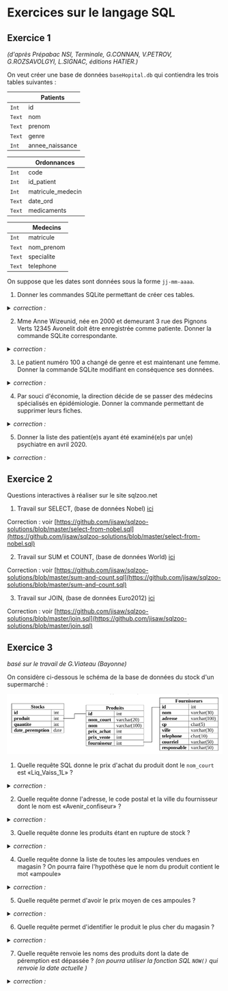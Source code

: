 # Exercices sur le langage SQL

## Exercice 1
*(d'après Prépabac NSI, Terminale, G.CONNAN, V.PETROV, G.ROZSAVOLGYI, L.SIGNAC, éditions HATIER.)*

On veut créer une base de données ```baseHopital.db```  qui contiendra les trois tables suivantes :

|  | Patients |
|-----|----|
| ```Int```  | id |
| ```Text```  | nom |
| ```Text```  | prenom |
| ```Text```  | genre |
| ```Int```  | annee_naissance |


|  | Ordonnances |
|-----|----|
| ```Int```  | code |
| ```Int```  | id_patient |
| ```Int```  | matricule_medecin |
| ```Text```  | date_ord |
| ```Text```  | medicaments |

|  | Medecins |
|-----|----|
| ```Int```  | matricule |
| ```Text```  | nom_prenom |
| ```Text```  | specialite |
| ```Text```  | telephone |


On suppose que les dates sont données sous la forme ```jj-mm-aaaa```.

1. Donner les commandes SQLite permettant de créer ces tables.

<details><summary> <em>correction :</em>  </summary>
<p>

CREATE TABLE Patients(
    id INTEGER PRIMARY KEY AUTOINCREMENT,
    nom TEXT,
    prenom TEXT,
    genre TEXT,
    annee_naissance INTEGER
);

CREATE TABLE Ordonnances(
    code INTEGER PRIMARY KEY,
    id_patient INTEGER,
    matricule_medecin INTEGER,
    date_ord TEXT,
    medicaments INTEGER
);

CREATE TABLE Medecins(
    matricule INTEGER  PRIMARY KEY,
    nom_prenom TEXT,
    specialite TEXT,
    telephone TEXT
);


</p>
</details>

2. Mme Anne Wizeunid, née en 2000 et demeurant 3 rue des Pignons Verts 12345 Avonelit doit être enregistrée comme patiente. Donner la commande SQLite correspondante.

<details><summary> <em>correction :</em>  </summary>
<p>
INSERT INTO Patients VALUES (NULL, "Wizeunit", "Anne", "F", 2000);

Commentaire : NULL sert ici à ne rien mettre là où le SGBD gère tout seul la clé primaire en autoincrement. (hors-programme)
</p>
</details>

3. Le patient numéro 100 a changé de genre et est maintenant une femme. Donner la commande SQLite modifiant en conséquence ses données.

<details><summary> <em>correction :</em>  </summary>
<p>
UPDATE Patients SET genre = 'F' WHERE id = 100 ;

</p>
</details>


4. Par souci d'économie, la direction décide de se passer des médecins spécialisés en épidémiologie. Donner la commande permettant de supprimer leurs fiches.

<details><summary> <em>correction :</em>  </summary>
<p>
DELETE FROM Medecins WHERE specialite = "épidémiologie";

</p>
</details>



5. Donner la liste des patient(e)s ayant été examiné(e)s par un(e) psychiatre en avril 2020.
 
 <details><summary> <em>correction :</em>  </summary>
<p>
SELECT p.nom, p.prenom FROM Patients AS p 
<br>
JOIN Ordonnances AS o ON p.id = o.id_patient
<br>
JOIN Medecins AS m ON o.matricule_medecin = m.matricule
<br>
WHERE m.specialite = "psychiatrie" AND o.date_ord LIKE "%04-2020%"

</p>
</details>

## Exercice 2

Questions interactives à réaliser sur le site sqlzoo.net

1. Travail sur SELECT, (base de données Nobel) [ici](https://sqlzoo.net/wiki/SELECT_from_Nobel_Tutorial)

Correction : voir [https://github.com/jisaw/sqlzoo-solutions/blob/master/select-from-nobel.sql](https://github.com/jisaw/sqlzoo-solutions/blob/master/select-from-nobel.sql)

2. Travail sur SUM et COUNT, (base de données World) [ici](https://sqlzoo.net/wiki/SUM_and_COUNT)

Correction : voir [https://github.com/jisaw/sqlzoo-solutions/blob/master/sum-and-count.sql](https://github.com/jisaw/sqlzoo-solutions/blob/master/sum-and-count.sql)

3. Travail sur JOIN, (base de données Euro2012) [ici](https://sqlzoo.net/wiki/The_JOIN_operation)

Correction : voir [https://github.com/jisaw/sqlzoo-solutions/blob/master/join.sql](https://github.com/jisaw/sqlzoo-solutions/blob/master/join.sql)

## Exercice 3
_basé sur le travail de G.Viateau (Bayonne)_

On considère ci-dessous le schéma de la base de données du stock d'un supermarché :

![](data/exo3_schema.png)

1. Quelle requête SQL donne le prix d'achat du produit dont le ```nom_court``` est «Liq_Vaiss_1L» ?

<details><summary> <em>correction :</em>  </summary>
<p>
SELECT prix_achat FROM Produits WHERE nom_court = 'Liq_Vaiss_1L' ;
</p>
</details>


2. Quelle requête donne l'adresse, le code postal et la ville du fournisseur dont le nom est «Avenir_confiseur» ?

<details><summary> <em>correction :</em>  </summary>
<p>
SELECT adresse, cp, ville FROM Fournisseurs WHERE nom = 'Avenir_confiseur';
</p>
</details>


3. Quelle requête donne les produits étant en rupture de stock ?

<details><summary> <em>correction :</em>  </summary>
<p>
SELECT Produits.nom FROM Produits
<br>
JOIN Stocks ON Produits.id = Stocks.produit
<br>
WHERE Stocks.quantite = 0;

</p>
</details>

4. Quelle requête donne la liste de toutes les ampoules vendues en magasin ? On pourra faire l'hypothèse que le nom du produit contient le mot «ampoule»

<details><summary> <em>correction :</em>  </summary>
<p>
SELECT nom FROM Produits WHERE nom LIKE "%ampoule%";
</p>
</details>




5. Quelle requête permet d'avoir le prix moyen de ces ampoules ?

<details><summary> <em>correction :</em>  </summary>
<p>
SELECT AVG(prix_vente) FROM Produits WHERE nom LIKE "%ampoule%";
</p>
</details>



6. Quelle requête permet d'identifier le produit le plus cher du magasin ?

<details><summary> <em>correction :</em>  </summary>
<p>
SELECT nom_court FROM Produits ORDER BY prix_vente DESC LIMIT 1;
<br>
ou
<br>
SELECT nom FROM Produits WHERE prix_vente = (SELECT MAX(prix_vente) FROM Produits);
</p>
</details>



7. Quelle requête renvoie les noms des produits dont la date de péremption est dépassée ? _(on pourra utiliser la fonction SQL ```NOW()``` qui renvoie la date actuelle )_

<details><summary> <em>correction :</em>  </summary>
<p>
SELECT p.nom FROM Produits AS p
<br>
JOIN Stocks AS s ON s.produits = p.id
<br>
WHERE s.date_peremption < NOW();
</p>
</details>

